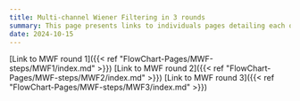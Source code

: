 ```yaml
---
title: Multi-channel Wiener Filtering in 3 rounds
summary: This page presents links to individuals pages detailing each of the three MWF rounds.
date: 2024-10-15
---
```


[Link to MWF round 1]({{< ref "FlowChart-Pages/MWF-steps/MWF1/index.md" >}})
[Link to MWF round 2]({{< ref "FlowChart-Pages/MWF-steps/MWF2/index.md" >}})
[Link to MWF round 3]({{< ref "FlowChart-Pages/MWF-steps/MWF3/index.md" >}})